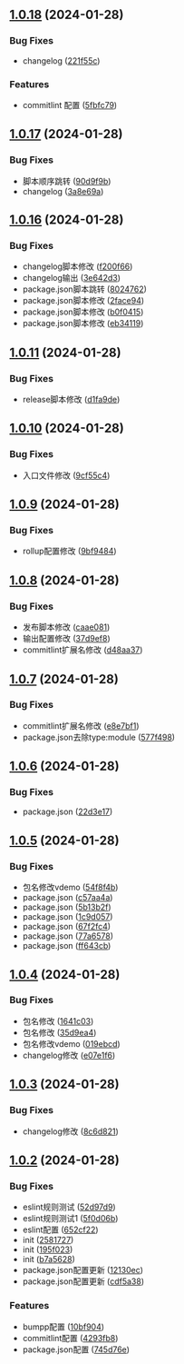 ## [1.0.18](https://github.com/xiaoliangpan/rollup-utils-demo/compare/v1.0.17...v1.0.18) (2024-01-28)


### Bug Fixes

* changelog ([221f55c](https://github.com/xiaoliangpan/rollup-utils-demo/commit/221f55c93e7fdbebb255b90aa4bf5510d2e76e18))


### Features

* commitlint 配置 ([5fbfc79](https://github.com/xiaoliangpan/rollup-utils-demo/commit/5fbfc7988a49335b63ae3eb02ea3eef6e0468841))



## [1.0.17](https://github.com/xiaoliangpan/rollup-utils-demo/compare/v1.0.16...v1.0.17) (2024-01-28)


### Bug Fixes

* 脚本顺序跳转 ([90d9f9b](https://github.com/xiaoliangpan/rollup-utils-demo/commit/90d9f9bd12c84097ee9bffcda6a83ad053b91fac))
* changelog ([3a8e69a](https://github.com/xiaoliangpan/rollup-utils-demo/commit/3a8e69a5eecd4fbe7e70e4af75b4c4d389ed36d1))



## [1.0.16](https://github.com/xiaoliangpan/rollup-utils-demo/compare/v1.0.11...v1.0.16) (2024-01-28)


### Bug Fixes

* changelog脚本修改 ([f200f66](https://github.com/xiaoliangpan/rollup-utils-demo/commit/f200f66c8a3feb20b75408f0d1d2d7abaa982865))
* changelog输出 ([3e642d3](https://github.com/xiaoliangpan/rollup-utils-demo/commit/3e642d37756f5191b76f239a7c190a3751439ebe))
* package.json脚本跳转 ([8024762](https://github.com/xiaoliangpan/rollup-utils-demo/commit/8024762801bd769393dd88dcaef2553bceb85da4))
* package.json脚本修改 ([2face94](https://github.com/xiaoliangpan/rollup-utils-demo/commit/2face944082d1c3f8ba378f99b9b444381c1758a))
* package.json脚本修改 ([b0f0415](https://github.com/xiaoliangpan/rollup-utils-demo/commit/b0f04151127139d30b38df842b3bcdd33f15f09d))
* package.json脚本修改 ([eb34119](https://github.com/xiaoliangpan/rollup-utils-demo/commit/eb341196bcfe498c578b248d5826027b91a54ffd))



## [1.0.11](https://github.com/xiaoliangpan/rollup-utils-demo/compare/v1.0.10...v1.0.11) (2024-01-28)


### Bug Fixes

* release脚本修改 ([d1fa9de](https://github.com/xiaoliangpan/rollup-utils-demo/commit/d1fa9ded9b02d0323c45759737aa20c624af01c5))



## [1.0.10](https://github.com/xiaoliangpan/rollup-utils-demo/compare/v1.0.9...v1.0.10) (2024-01-28)


### Bug Fixes

* 入口文件修改 ([9cf55c4](https://github.com/xiaoliangpan/rollup-utils-demo/commit/9cf55c4afc8ed9bb4293cf54767dab2c31c267f5))



## [1.0.9](https://github.com/xiaoliangpan/rollup-utils-demo/compare/v1.0.8...v1.0.9) (2024-01-28)


### Bug Fixes

* rollup配置修改 ([9bf9484](https://github.com/xiaoliangpan/rollup-utils-demo/commit/9bf94846f7024b743dc8ce9ff0b42c4eea4061c3))



## [1.0.8](https://github.com/xiaoliangpan/rollup-utils-demo/compare/v1.0.7...v1.0.8) (2024-01-28)


### Bug Fixes

* 发布脚本修改 ([caae081](https://github.com/xiaoliangpan/rollup-utils-demo/commit/caae08118d3568c381cb58f02ec998da8e6eb81f))
* 输出配置修改 ([37d9ef8](https://github.com/xiaoliangpan/rollup-utils-demo/commit/37d9ef8b922871292ed8ded3acba22f69a2f0e9d))
* commitlint扩展名修改 ([d48aa37](https://github.com/xiaoliangpan/rollup-utils-demo/commit/d48aa37d5e031211be54e7e028133c731d1743e3))



## [1.0.7](https://github.com/xiaoliangpan/rollup-utils-demo/compare/v1.0.6...v1.0.7) (2024-01-28)


### Bug Fixes

* commitlint扩展名修改 ([e8e7bf1](https://github.com/xiaoliangpan/rollup-utils-demo/commit/e8e7bf11999f5e928549c5e2e52026034d147242))
* package.json去除type:module ([577f498](https://github.com/xiaoliangpan/rollup-utils-demo/commit/577f4981ef49d2c33567827df67282d5fdd4bd53))



## [1.0.6](https://github.com/xiaoliangpan/rollup-utils-demo/compare/v1.0.5...v1.0.6) (2024-01-28)


### Bug Fixes

* package.json ([22d3e17](https://github.com/xiaoliangpan/rollup-utils-demo/commit/22d3e1781239b7a480406a41df2d84a37f800ab8))



## [1.0.5](https://github.com/xiaoliangpan/rollup-utils-demo/compare/v1.0.4...v1.0.5) (2024-01-28)


### Bug Fixes

* 包名修改vdemo ([54f8f4b](https://github.com/xiaoliangpan/rollup-utils-demo/commit/54f8f4b7030d59a6ab6488e20e51f30a68e42612))
* package.json ([c57aa4a](https://github.com/xiaoliangpan/rollup-utils-demo/commit/c57aa4a26f59b48dbcf3f597698809080cd42a4e))
* package.json ([5b13b2f](https://github.com/xiaoliangpan/rollup-utils-demo/commit/5b13b2ff2feffa453a8ede887217d7ffc0ae8f03))
* package.json ([1c9d057](https://github.com/xiaoliangpan/rollup-utils-demo/commit/1c9d0579b170b8ee76781bdaa714e3d7abe64751))
* package.json ([67f2fc4](https://github.com/xiaoliangpan/rollup-utils-demo/commit/67f2fc4ef519fb92ff87ac97d3adfa5157d9cf5a))
* package.json ([77a6578](https://github.com/xiaoliangpan/rollup-utils-demo/commit/77a6578b09a92a8dfc25f7695e7dbdd89ee42484))
* package.json ([ff643cb](https://github.com/xiaoliangpan/rollup-utils-demo/commit/ff643cb89bb0e62b7171973d86b58098127931b2))



## [1.0.4](https://github.com/xiaoliangpan/rollup-utils-demo/compare/v1.0.3...v1.0.4) (2024-01-28)


### Bug Fixes

* 包名修改 ([1641c03](https://github.com/xiaoliangpan/rollup-utils-demo/commit/1641c0365e5d14e1dfbab1092cdf8ff94835db28))
* 包名修改 ([35d9ea4](https://github.com/xiaoliangpan/rollup-utils-demo/commit/35d9ea44296ee5b886fc3a6101d3677e4c64ef44))
* 包名修改vdemo ([019ebcd](https://github.com/xiaoliangpan/rollup-utils-demo/commit/019ebcdb53dd5bbf7f3c2d5852fd7d7ff6ab9b54))
* changelog修改 ([e07e1f6](https://github.com/xiaoliangpan/rollup-utils-demo/commit/e07e1f666e6202cfb8c0c9fd9bc0e4ff9ab99350))



## [1.0.3](https://github.com/xiaoliangpan/rollup-utils-demo/compare/v1.0.2...v1.0.3) (2024-01-28)


### Bug Fixes

* changelog修改 ([8c6d821](https://github.com/xiaoliangpan/rollup-utils-demo/commit/8c6d82117a76df7ffc0f82754300fec27e7cc461))



## [1.0.2](https://github.com/xiaoliangpan/rollup-utils-demo/compare/b7a562801339d021d2cce3f3b1e59aacc9bf6b2d...v1.0.2) (2024-01-28)


### Bug Fixes

* eslint规则测试 ([52d97d9](https://github.com/xiaoliangpan/rollup-utils-demo/commit/52d97d98b087d5515a16c00cb7f6002c8b8aecf9))
* eslint规则测试1 ([5f0d06b](https://github.com/xiaoliangpan/rollup-utils-demo/commit/5f0d06b93305896fe14252e0ff19a052b52fdf14))
* eslint配置 ([652cf22](https://github.com/xiaoliangpan/rollup-utils-demo/commit/652cf2206a5e82d43e4802ce6b20a7e960853903))
* init ([2581727](https://github.com/xiaoliangpan/rollup-utils-demo/commit/2581727afa05a9b1085a5dbf1c4f1bf96eed8606))
* init ([195f023](https://github.com/xiaoliangpan/rollup-utils-demo/commit/195f023dba7382afd27ba3d63c63c52b6034b106))
* init ([b7a5628](https://github.com/xiaoliangpan/rollup-utils-demo/commit/b7a562801339d021d2cce3f3b1e59aacc9bf6b2d))
* package.json配置更新 ([12130ec](https://github.com/xiaoliangpan/rollup-utils-demo/commit/12130ec257a5338512902ede0c49c2ba0be5c8f3))
* package.json配置更新 ([cdf5a38](https://github.com/xiaoliangpan/rollup-utils-demo/commit/cdf5a380f3730d7d3bc3617d6c77c1f51d6f1068))


### Features

* bumpp配置 ([10bf904](https://github.com/xiaoliangpan/rollup-utils-demo/commit/10bf90492efcb082ee3742c7cc378c74b982302d))
* commitlint配置 ([4293fb8](https://github.com/xiaoliangpan/rollup-utils-demo/commit/4293fb82f9e0315444b7728c95282f4b668d26af))
* package.json配置 ([745d76e](https://github.com/xiaoliangpan/rollup-utils-demo/commit/745d76e3338ee24fdbacce8289917760336f036b))




